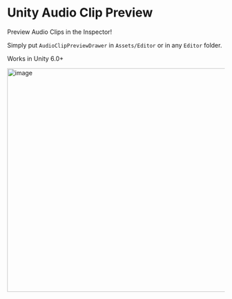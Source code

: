 # Unity Audio Clip Preview
Preview Audio Clips in the Inspector!

Simply put `AudioClipPreviewDrawer` in `Assets/Editor` or in any `Editor` folder. 

Works in Unity 6.0+

<img width="518" alt="image" src="https://github.com/user-attachments/assets/771462d5-02d4-45d4-bb14-2b4f4bc9c563" />


